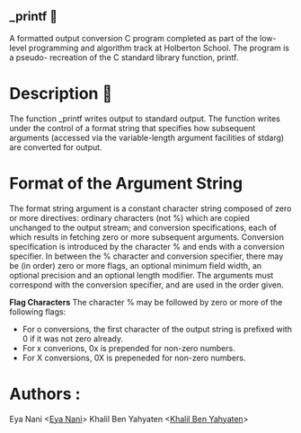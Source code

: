 ## _printf 📄
A formatted output conversion C program completed as part of the low-level programming and algorithm track at Holberton School. The program is a pseudo- recreation of the C standard library function, printf.
# Description 💬
The function _printf writes output to standard output. The function writes under the control of a format string that specifies how subsequent arguments (accessed via the variable-length argument facilities of stdarg) are converted for output.

# Format of the Argument String
The format string argument is a constant character string composed of zero or more directives: ordinary characters (not %) which are copied unchanged to the output stream; and conversion specifications, each of which results in fetching zero or more subsequent arguments. Conversion specification is introduced by the character % and ends with a conversion specifier. In between the % character and conversion specifier, there may be (in order) zero or more flags, an optional minimum field width, an optional precision and an optional length modifier. The arguments must correspond with the conversion specifier, and are used in the order given.

**Flag Characters**
The character % may be followed by zero or more of the following flags:
- For o conversions, the first character of the output string is prefixed with 0 if it was not zero already.
- For x converions, 0x is prepended for non-zero numbers.
- For X conversions, 0X is prepeneded for non-zero numbers.
# Authors :
Eya Nani <[Eya Nani](https://www.linkedin.com/in/eyanani/)>
Khalil Ben Yahyaten <[Khalil Ben Yahyaten](https://www.linkedin.com/in/khalil-ben-yahyaten-579243155/)>
